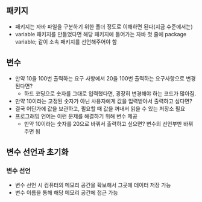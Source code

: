 ## 패키지
- 패키지는 자바 파일을 구분하기 위한 폴더 정도로 이해하면 된다(지금 수준에서는)
- variable 패키지를 만들었다면 해당 패키지에 들어가는 자바 첫 줄에 package variable; 같이 소속 패키지를 선언해주어야 함
## 변수
- 만약 10을 100번 출력하는 요구 사항에서 20을 100번 출력하는 요구사항으로 변경된다면?
  - 하드 코딩으로 숫자를 그대로 입력했다면, 굉장히 변경해야 하는 코드가 많아짐.
- 만약 10이라는 고정된 숫자가 아닌 사용자에게 값을 입력받아서 출력하고 싶다면?
- 결국 어딘가에 값을 보관하고, 필요할 때 값을 꺼내서 읽을 수 있는 저장소 필요
- 프로그래밍 언어는 이런 문제를 해결하기 위해 변수 제공
  - 만약 10이라는 숫자를 20으로 바꿔서 출력하고 싶으면? 변수의 선언부만 바꿔주면 됨
## 변수 선언과 초기화
### 변수 선언
- 변수 선언 시 컴퓨터의 메모리 공간을 확보해서 그곳에 데이터 저장 가능
- 변수 이름을 통해 해당 메모리 공간에 접근 가능